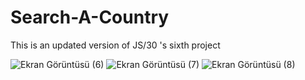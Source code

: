# Search-A-Country
This is an updated version of  JS/30 's sixth project

![Ekran Görüntüsü (6)](https://user-images.githubusercontent.com/104463962/175190925-5c0c48f9-6d22-4fd6-8c89-70c7c96fd568.png)
![Ekran Görüntüsü (7)](https://user-images.githubusercontent.com/104463962/175190943-ea855e47-6c72-4823-86a5-4458680dec0e.png)
![Ekran Görüntüsü (8)](https://user-images.githubusercontent.com/104463962/175190948-23a27c80-2a60-4a17-8104-3976ae6ec2e9.png)
